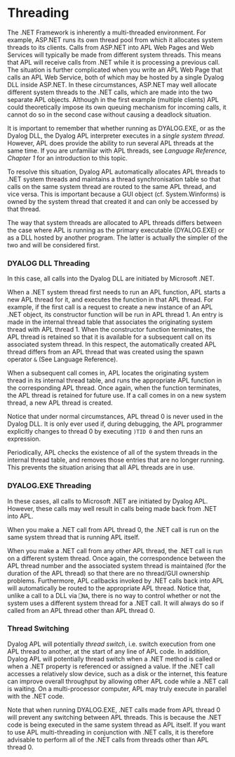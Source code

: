 # Threading

The .NET Framework is inherently a multi-threaded environment. For example, ASP.NET runs its own thread pool from which it allocates system threads to its clients. Calls from ASP.NET into APL Web Pages and Web Services will typically be made from different system threads. This means that APL will receive calls from .NET while it is processing a previous call. The situation is further complicated when you write an APL Web Page that calls an APL Web Service, both of which may be hosted by a single Dyalog DLL inside ASP.NET. In these circumstances, ASP.NET may well allocate different system threads to the .NET calls, which are made into the two separate APL objects. Although in the first example (multiple clients) APL could theoretically impose its own queuing mechanism for incoming calls, it cannot do so in the second case without causing a deadlock situation.

It is important to remember that whether running as DYALOG.EXE, or as the Dyalog DLL, the Dyalog APL interpreter executes in a *single system thread*. However, APL does provide the ability to run several APL threads at the same time. If you are unfamiliar with APL threads, see *Language Reference, Chapter 1* for an introduction to this topic.

To resolve this situation, Dyalog APL automatically allocates APL threads to .NET system threads and maintains a thread synchronisation table so that calls on the same system thread are routed to the same APL thread, and vice versa. This is important because a GUI object (cf. System.Winforms) is owned by the system thread that created it and can only be accessed by that thread.

The way that system threads are allocated to APL threads differs between the case where APL is running as the primary executable (DYALOG.EXE) or as a DLL hosted by another program. The latter is actually the simpler of the two and will be considered first.

### DYALOG DLL Threading

In this case, all calls into the Dyalog DLL are initiated by Microsoft .NET.

When a .NET system thread first needs to run an APL function, APL starts a new APL thread for it, and executes the function in that APL thread. For example, if the first call is a request to create a new instance of an APL .NET object, its constructor function will be run in APL thread 1. An entry is made in the internal thread table that associates the originating system thread with APL thread 1. When the constructor function terminates, the APL thread is retained so that it is available for a subsequent call on its associated system thread. In this respect, the automatically created APL thread differs from an APL thread that was created using the spawn operator `&` (See Language Reference).

When a subsequent call comes in, APL locates the originating system thread in its internal thread table, and runs the appropriate APL function in the corresponding APL thread. Once again, when the function terminates, the APL thread is retained for future use. If a call comes in on a new system thread, a new APL thread is created.

Notice that under normal circumstances, APL thread 0 is never used in the Dyalog DLL. It is only ever used if, during debugging, the APL programmer explicitly changes to thread 0 by executing `)TID 0` and then runs an expression.

Periodically, APL checks the existence of all of the system threads in the internal thread table, and removes those entries that are no longer running. This prevents the situation arising that all APL threads are in use.

### DYALOG.EXE Threading

In these cases, all calls to Microsoft .NET are initiated by Dyalog APL. However, these calls may well result in calls being made back from .NET into APL.

When you make a .NET call from APL thread 0, the .NET call is run on the same system thread that is running APL itself.

When you make a .NET call from any other APL thread, the .NET call is run on a different system thread. Once again, the correspondence between the APL thread number and the associated system thread is maintained (for the duration of the APL thread) so that there are no thread/GUI ownership problems. Furthermore, APL callbacks invoked by .NET calls back into APL will automatically be routed to the appropriate APL thread. Notice that, unlike a call to a DLL via `⎕NA`, there is no way to control whether or not the system uses a different system thread for a .NET call. It will always do so if called from an APL thread other than APL thread 0.

### Thread Switching

Dyalog APL will potentially *thread switch*, i.e. switch execution from one APL thread to another, at the start of any line of APL code. In addition, Dyalog APL will potentially thread switch when a .NET method is called or when a .NET property is referenced or assigned a value. If the .NET call accesses a relatively slow device, such as a disk or the internet,  this feature can improve overall throughput by allowing other APL code while a .NET call is waiting. On a multi-processor computer, APL may truly execute in parallel with the .NET code.

Note that when running DYALOG.EXE, .NET calls made from APL thread 0 will prevent any switching between APL threads. This is because the .NET code is being executed in the same system thread as APL itself. If you want to use APL multi-threading in conjunction with .NET calls, it is therefore advisable to perform all of the .NET calls from threads other than APL thread 0.
